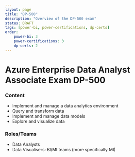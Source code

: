 ```yaml
---
layout: page
title: "DP-500"
description: "Overview of the DP-500 exam"
status: DRAFT
tags: [power-bi, power-certifications, dp-certs]
order: 
    power-bi: 3
    power-certifications: 3
    dp-certs: 2
---
```

# Azure Enterprise Data Analyst Associate Exam DP-500  
  
### Content  
  
- Implement and manage a data analytics environment 
- Query and transform data 
- Implement and manage data models 
- Explore and visualize data  
  
### Roles/Teams 
  
- Data Analysts
- Data Visualisers: BI/MI teams (more specifically MI)  
